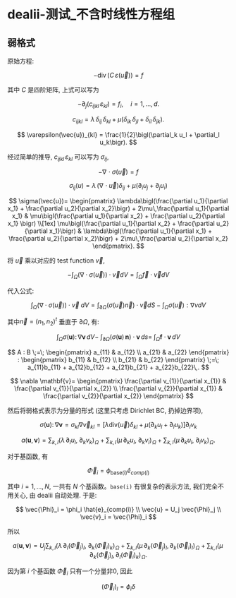 # dealii-测试_不含时线性方程组

## 弱格式

原始方程:

$$
-\operatorname{div}\bigl(C\,\varepsilon(\vec{u})\bigr) = f
$$

其中 $C$ 是四阶矩阵, 上式可以写为

$$
-\partial_j\bigl(c_{ijkl}\,\varepsilon_{kl}\bigr) = f_i,\quad i = 1,\dots,d.
$$

$$
c_{ijkl} = \lambda\,\delta_{ij}\,\delta_{kl} \;+\; \mu\bigl(\delta_{ik}\,\delta_{jl} + \delta_{il}\,\delta_{jk}\bigr).
$$

$$
\varepsilon(\vec{u})_{kl} = \frac{1}{2}\bigl(\partial_k u_l + \partial_l u_k\bigr).
$$

经过简单的推导, $c_{ijkl}\,\varepsilon_{kl}$ 可以写为 $\sigma_{ij}$,

$$
-\nabla\!\cdot\sigma(\vec{u}) = f
$$

$$
\sigma_{ij}(u) = \lambda\,(\nabla\!\cdot \vec{u})\delta_{ij} + \mu (\partial_i u_j + \partial_j u_i)
$$

$$
\sigma(\vec{u})=
\begin{pmatrix}
\lambda\bigl(\frac{\partial u_1}{\partial x_1} + \frac{\partial u_2}{\partial x_2}\bigr) + 2\mu\,\frac{\partial u_1}{\partial x_1}
&
\mu\bigl(\frac{\partial u_1}{\partial x_2} + \frac{\partial u_2}{\partial x_1} \bigr)
\\[1ex]
\mu\bigl(\frac{\partial u_1}{\partial x_2} + \frac{\partial u_2}{\partial x_1}\bigr)
&
\lambda\bigl(\frac{\partial u_1}{\partial x_1} + \frac{\partial u_2}{\partial x_2}\bigr) + 2\mu\,\frac{\partial u_2}{\partial x_2}
\end{pmatrix}.
$$

将 $\vec{u}$ 乘以对应的 test function $\vec{v}$, 

$$
-\int_{\Omega} \bigl(\nabla \cdot \sigma(\vec{u})\bigr)\cdot \vec{v} dV=
\int_{\Omega} \vec{f}\cdot \vec{v} dV
$$

代入公式: 

$$
\int_{\Omega} \bigl(\nabla \cdot \sigma(\vec{u})\bigr)\cdot \vec{v} \;dV=
\int_{\partial\Omega}\bigl(\sigma(\vec{u}) \vec{n}\bigr)\cdot \vec{v} dS-
\int_{\Omega}\sigma(\vec{u}):\nabla v dV
$$

其中$\vec{n} = (n_1,n_2)^t$ 垂直于 $\partial \Omega$, 有:


$$
\int_{\Omega}\sigma\bigl(\mathbf{u}\bigr)\colon\nabla\mathbf{v}\,dV-\;\int_{\partial\Omega}\bigl(\sigma(\mathbf{u})\,\mathbf{n}\bigr)\cdot\mathbf{v}\,ds=\;\int_{\Omega}\mathbf{f}\cdot\mathbf{v}\,dV
$$

$$
A : B \;=\;
\begin{pmatrix}
a_{11} & a_{12} \\
a_{21} & a_{22}
\end{pmatrix}
:
\begin{pmatrix}
b_{11} & b_{12} \\
b_{21} & b_{22}
\end{pmatrix}
\;=\;
a_{11}b_{11} + a_{12}b_{12} + a_{21}b_{21} + a_{22}b_{22}\,.
$$


$$
\nabla \mathbf{v}=
\begin{pmatrix}
\frac{\partial v_{1}}{\partial x_{1}} & \frac{\partial v_{1}}{\partial x_{2}} \\
\frac{\partial v_{2}}{\partial x_{1}} & \frac{\partial v_{2}}{\partial x_{2}}
\end{pmatrix}
$$

然后将弱格式表示为分量的形式 (这里只考虑 Dirichlet BC, 扔掉边界项), 

$$
\sigma\bigl(\mathbf{u}\bigr)\colon\nabla\mathbf{v}=\sigma_{kl}\nabla\vec{v}_{kl} = [\lambda \text{div}(\vec{u})\delta_{kl}+\mu (\partial_k u_l + \partial_l u_k)]\partial_l v_k 
$$

$$
a(\mathbf{u}, \mathbf{v})=
\sum_{k,l}
\bigl(\lambda\,\partial_l u_l,\;\partial_k v_k\bigr)_{\!\Omega}
\;+\;\sum_{k,l}
\bigl(\mu\,\partial_k u_l,\;\partial_k v_l\bigr)_{\!\Omega}
\;+\;\sum_{k,l}
\bigl(\mu\,\partial_k u_l,\;\partial_l v_k\bigr)_{\!\Omega}.
$$

对于基函数, 有

$$
\vec{\Phi}_i = \phi_{\text{base(i)}} \hat{e}_{comp(i)}
$$

其中 $i = 1,...,N$, 一共有 $N$ 个基函数。`base(i)` 有很复杂的表示方法, 我们完全不用关心, 由 dealii 自动处理. 于是:

$$
\vec{\Phi}_i = \phi_i \hat{e}_{comp(i)} \\
\vec{u} = U_j \vec{\Phi}_j \\
\vec{v}_i = \vec{\Phi}_i
$$

所以 

$$
a(\mathbf{u}, \mathbf{v})=
U_j\sum_{k,l}
\bigl(\lambda\,\partial_l (\vec{\Phi}_j)_l,\;\partial_k (\vec{\Phi}_i)_k\bigr)_{\!\Omega}
+\sum_{k,l}
\bigl(\mu\,\partial_k (\vec{\Phi}_j)_l,\partial_k (\vec{\Phi}_i)_l\bigr)_{\!\Omega}
\;+\;\sum_{k,l}
\bigl(\mu\,\partial_k (\vec{\Phi}_j)_l,\partial_l (\vec{\Phi}_i)_k\bigr)_{\!\Omega}.
$$

因为第 $i$ 个基函数 $\vec{\Phi}_i$ 只有一个分量非0, 因此

$$
(\vec{\Phi}_i)_l = \phi_i \delta
$$
<!--stackedit_data:
eyJoaXN0b3J5IjpbLTQ1OTM5MjU5MSwtMTA0NjI5Mzk2NCwtNT
M0NDQ0NzQzLDE4NjA4NDc3MDYsLTUzNjYwMzIwMSw2MTE1MTE4
MjgsLTEyNTk0OTkwNjcsLTk2OTY2MDA2MywtMTM2MjIwMDk4N1
19
-->